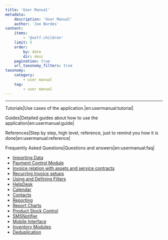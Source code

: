 ```yaml
---
title: 'User Manual'
metadata:
    description: 'User Manual'
    author: 'Joe Bordes'
content:
    items:
        - '@self.children'
    limit: 5
    order:
        by: date
        dir: desc
    pagination: true
    url_taxonomy_filters: true
taxonomy:
    category:
        - user manual
    tag:
        - user manual
---
```

---

Tutorials|Use cases of the application.|en:usermanual:tutorial|

Guides|Detailed guides about how to use the application|en:usermanual:guide|

References|Step by step, high level, reference, just to remind you how it is done|en:usermanual:reference|

Frequently Asked Questions|Questions and answers|en:usermanual:faq|

-   [Importing Data](../04.user-manual/importingdata)
-   [Payment Control Module](../04.user-manual/coreboscyp)
-   [Invoice relation with assets and service contracts](../04.user-manual/invoiceassetssc)
-   [Recurring Invoice setups](../04.user-manual/reccurringinvoice)
-   [Using and Defining Filters](../04.user-manual/using_filters)
-   [HelpDesk](../04.user-manual/helpdesk)
-   [Calendar](../04.user-manual/calendar)
-   [Contacts](../07.knowledge-base/12.aplication-information/02.contacts)
-   [Reporting](../04.user-manual/reporting)
- [Report Charts](../04.user-manual/report%20charts)
-   [Product Stock Control](../04.user-manual/productstockcontrol)
-   [SMSNotifier](../04.user-manual/smsnotifier)
-   [Mobile Interface](../08.extensions-integrations/04.mobileui/01.introduction)
-   [Inventory Modules](../04.user-manual/inventorymodules)
-   [Deduplication](../04.user-manual/deduplication)
